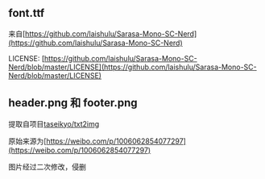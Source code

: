 ## font.ttf

来自[https://github.com/laishulu/Sarasa-Mono-SC-Nerd](https://github.com/laishulu/Sarasa-Mono-SC-Nerd)

LICENSE: [https://github.com/laishulu/Sarasa-Mono-SC-Nerd/blob/master/LICENSE](https://github.com/laishulu/Sarasa-Mono-SC-Nerd/blob/master/LICENSE)

## header.png 和 footer.png

提取自项目[taseikyo/txt2img](https://github.com/taseikyo/txt2img)

原始来源为[https://weibo.com/p/1006062854077297](https://weibo.com/p/1006062854077297)

图片经过二次修改，侵删